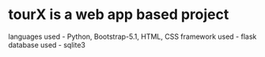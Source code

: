 # tourX is a web app based project
languages used - Python, Bootstrap-5.1, HTML, CSS
framework used - flask
database used - sqlite3
